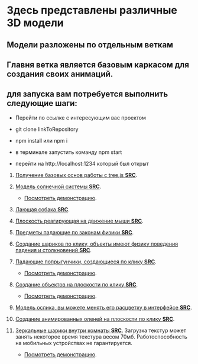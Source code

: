 # Здесь представлены различные 3D модели

## Модели разложены по отдельным веткам

## Главня ветка является базовым каркасом для создания своих анимаций.

## для запуска вам потребуется выполнить следующие шаги:

-   Перейти по ссылке с интересующим вас проектом

-   git clone linkToRepository

-   npm install или npm i

-   в терминале запустить команду npm start

-   перейти на http://localhost:1234 который был открыт

1. [Получение базовых основ работы с tree.js **SRC**](https://github.com/GitStudentSem/3DScens/tree/lesson-1).

2. [Модель солнечной системы **SRC**](https://github.com/GitStudentSem/3DScens/tree/lesson-2).

    - [Посмотреть демонстрацию](https://portfolio.semen-purnemcev.ru/3D-models/solar-system/).

3. [Лающая собака **SRC**](https://github.com/GitStudentSem/3DScens/tree/lesson-3).

4. [Плоскость реагирующая на движение мыши **SRC**](https://github.com/GitStudentSem/3DScens/tree/lesson-4).

5. [Предметы падающие по законам физики **SRC**](https://github.com/GitStudentSem/3DScens/tree/lesson-5).

6. [Cоздание шариков по клику, объекты имеют физику поведения падения и столкновений **SRC**](https://github.com/GitStudentSem/3DScens/tree/lesson-6).

7. [Падающие попрыгунчики, создающиеся по клику **SRC**](https://github.com/GitStudentSem/3DScens/tree/lesson-7).

    - [Посмотреть демонстрацию](https://portfolio.semen-purnemcev.ru/3D-models/dropSphere/).

8. [Cоздание объектов на плоскости по клику **SRC**](https://github.com/GitStudentSem/3DScens/tree/lesson-8).

    - [Посмотреть демонстрацию](https://portfolio.semen-purnemcev.ru/3D-models/objectOnPlane/).

9. [Модель ослика, вы можете менять его расцветку в интерфейсе **SRC**](https://github.com/GitStudentSem/3DScens/tree/lesson-9).

10. [Создание анимированных оленей на плоскости по клику **SRC**](https://github.com/GitStudentSem/3DScens/tree/lesson-10).

11. [Зеркальные шарики внутри комнаты **SRC**](https://github.com/GitStudentSem/3DScens/tree/lesson-11).
    Загрузка текстур может занять некоторое время текстура весом 70мб.
    Работоспособность на мобильных устройствах не гарантируется.
    - [Посмотреть демонстрацию](https://portfolio.semen-purnemcev.ru/3D-models/sphereInRoom/).
